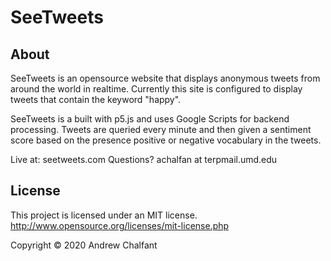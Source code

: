 # SeeTweets
## About
SeeTweets is an opensource website that displays anonymous tweets from around the world in realtime. Currently this site is configured to display tweets that contain the keyword "happy".

SeeTweets is a built with p5.js and uses Google Scripts for backend processing. Tweets are queried every minute and then given a sentiment score based on the presence positive or negative vocabulary in the tweets. 

Live at: seetweets.com
Questions? achalfan at terpmail.umd.edu

## License
This project is licensed under an MIT license. http://www.opensource.org/licenses/mit-license.php

Copyright © 2020 Andrew Chalfant

